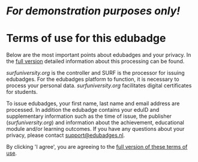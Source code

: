 # *For demonstration purposes only!*
# Terms of use for this edubadge

Below are the most important points about edubadges and your privacy. In the [full version](https://raw.githubusercontent.com/edubadges/privacy/master/surfuniversity.org/formal-edubadges-agreement-en.md) detailed information about this processing can be found.

*surfuniversity.org* is the controller and SURF is the processor for issuing edubadges. For the edubadges platform to function, it is necessary to process your personal data. *surfuniversity.org* facilitates digital certificates for students.

To issue edubadges, your first name, last name and email address are processed. In addition the edubadge contains your eduID and supplementary information such as the time of issue, the publisher (*surfuniversity.org*) and information about the achievement, educational module and/or learning outcomes. If you have any questions about your privacy, please contact [support@edubadges.nl](mailto:support@edubadges.nl).

By clicking 'I agree', you are agreeing to the [full version of these terms of use](https://raw.githubusercontent.com/edubadges/privacy/master/surfuniversity.org/formal-edubadges-agreement-en.md).
